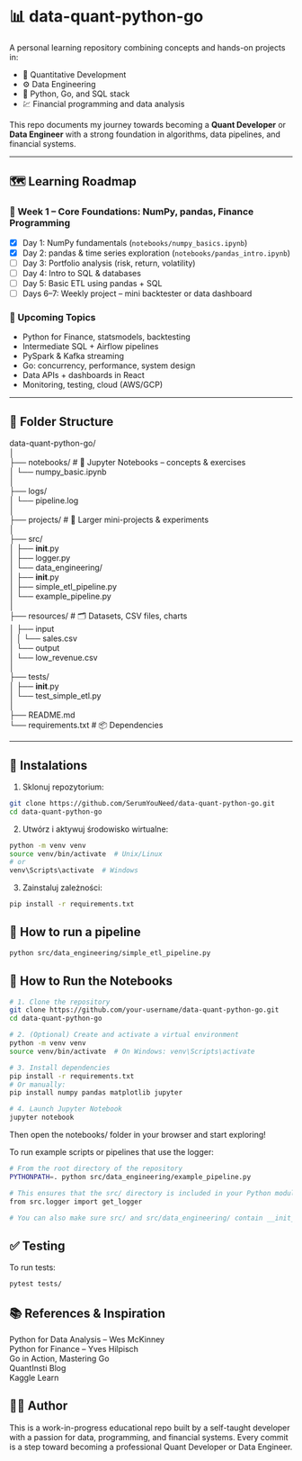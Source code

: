 # 📊 data-quant-python-go

A personal learning repository combining concepts and hands-on projects in:

- 🧠 Quantitative Development
- ⚙️ Data Engineering
- 🐍 Python, Go, and SQL stack
- 💹 Financial programming and data analysis

This repo documents my journey towards becoming a **Quant Developer** or **Data Engineer** with a strong foundation in algorithms, data pipelines, and financial systems.

---

## 🗺️ Learning Roadmap

### 📅 Week 1 – Core Foundations: NumPy, pandas, Finance Programming
- [x] Day 1: NumPy fundamentals (`notebooks/numpy_basics.ipynb`)
- [x] Day 2: pandas & time series exploration (`notebooks/pandas_intro.ipynb`)
- [ ] Day 3: Portfolio analysis (risk, return, volatility)
- [ ] Day 4: Intro to SQL & databases
- [ ] Day 5: Basic ETL using pandas + SQL
- [ ] Days 6–7: Weekly project – mini backtester or data dashboard

### 🔁 Upcoming Topics
- Python for Finance, statsmodels, backtesting
- Intermediate SQL + Airflow pipelines
- PySpark & Kafka streaming
- Go: concurrency, performance, system design
- Data APIs + dashboards in React
- Monitoring, testing, cloud (AWS/GCP)

---

## 📁 Folder Structure

data-quant-python-go/    
│    
├── notebooks/                    # 📓 Jupyter Notebooks – concepts & exercises      
│    └── numpy_basic.ipynb    
│  
├── logs/    
│    └── pipeline.log    
│  
├── projects/                     # 🚧 Larger mini-projects & experiments        
│  
├── src/  
│    ├── __init__.py               
│    ├── logger.py                  
│    └── data_engineering/    
│         ├── __init__.py   
│         ├── simple_etl_pipeline.py       
│         └── example_pipeline.py      
│    
├── resources/                    # 🗂️ Datasets, CSV files, charts      
│    ├── input    
│    │    └── sales.csv    
│    └── output      
│         └── low_revenue.csv    
│    
├── tests/    
│    ├── __init__.py      
│    └── test_simple_etl.py    
│    
├── README.md                     
└── requirements.txt              # 📦 Dependencies      

---

## 🔧 Instalations

1. Sklonuj repozytorium:    
   
```bash
git clone https://github.com/SerumYouNeed/data-quant-python-go.git
cd data-quant-python-go
```

2. Utwórz i aktywuj środowisko wirtualne:  
   
```bash
python -m venv venv
source venv/bin/activate  # Unix/Linux
# or
venv\Scripts\activate  # Windows
```

3. Zainstaluj zależności:  
   
```bash
pip install -r requirements.txt
```

## 🚀 How to run a pipeline

```bash
python src/data_engineering/simple_etl_pipeline.py
```


## 🚀 How to Run the Notebooks

```Bash
# 1. Clone the repository
git clone https://github.com/your-username/data-quant-python-go.git
cd data-quant-python-go

# 2. (Optional) Create and activate a virtual environment
python -m venv venv
source venv/bin/activate  # On Windows: venv\Scripts\activate

# 3. Install dependencies
pip install -r requirements.txt
# Or manually:
pip install numpy pandas matplotlib jupyter

# 4. Launch Jupyter Notebook
jupyter notebook
```
Then open the notebooks/ folder in your browser and start exploring!

To run example scripts or pipelines that use the logger:

```Bash
# From the root directory of the repository
PYTHONPATH=. python src/data_engineering/example_pipeline.py

# This ensures that the src/ directory is included in your Python module path, allowing correct imports like:
from src.logger import get_logger

# You can also make sure src/ and src/data_engineering/ contain __init__.py files (even empty) to treat them as Python packages.
```

## ✅ Testing

To run tests:
```bash
pytest tests/
```

## 📚 References & Inspiration
Python for Data Analysis – Wes McKinney  
Python for Finance – Yves Hilpisch  
Go in Action, Mastering Go  
QuantInsti Blog  
Kaggle Learn  

## 👨‍💻 Author
This is a work-in-progress educational repo built by a self-taught developer with a passion for data, programming, and financial systems. Every commit is a step toward becoming a professional Quant Developer or Data Engineer.